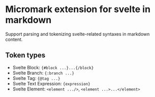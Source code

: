 # Micromark extension for svelte in markdown

Support parsing and tokenizing svelte-related syntaxes in markdown content.

## Token types

- Svelte Block: `{#block ...}...{/block}`
- Svelte Branch: `{:branch ...}`
- Svelte Tag: `{@tag ...}`
- Svelte Text Expression: `{expression}`
- Svelte Element: `<element .../>`, `<element ...>...</element>`
